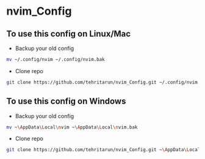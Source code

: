 # nvim_Config
## To use this config on Linux/Mac
- Backup your old config
```bash
mv ~/.config/nvim ~/.config/nvim.bak
```
- Clone repo
```bash
git clone https://github.com/tehritarun/nvim_Config.git ~/.config/nvim
```
## To use this config on Windows
- Backup your old config
```bash
mv ~\AppData\Local\nvim ~\AppData\Local\nvim.bak
```
- Clone repo
```bash
git clone https://github.com/tehritarun/nvim_Config.git ~\AppData\Local\nvim
```

